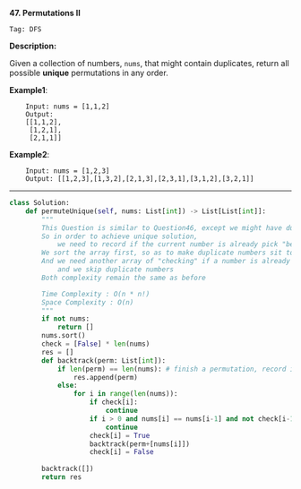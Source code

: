 **47. Permutations II**

```Tag: DFS```

**Description:**

Given a collection of numbers, ```nums```, that might contain duplicates, return all possible **unique** permutations in any order.

**Example1**:

        Input: nums = [1,1,2]
        Output:
        [[1,1,2],
         [1,2,1],
         [2,1,1]]

**Example2**:

        Input: nums = [1,2,3]
        Output: [[1,2,3],[1,3,2],[2,1,3],[2,3,1],[3,1,2],[3,2,1]]

-----------

```python
class Solution:
    def permuteUnique(self, nums: List[int]) -> List[List[int]]:
        """
        This Question is similar to Question46, except we might have duplicates in the "nums"
        So in order to achieve unique solution, 
            we need to record if the current number is already pick "before" in DFS.
        We sort the array first, so as to make duplicate numbers sit together with each other
        And we need another array of "checking" if a number is already picked, 
            and we skip duplicate numbers
        Both complexity remain the same as before

        Time Complexity : O(n * n!)
        Space Complexity : O(n)
        """
        if not nums:
            return []
        nums.sort()
        check = [False] * len(nums)
        res = []
        def backtrack(perm: List[int]):
            if len(perm) == len(nums): # finish a permutation, record it
                res.append(perm)
            else:
                for i in range(len(nums)):
                    if check[i]:
                        continue
                    if i > 0 and nums[i] == nums[i-1] and not check[i-1]:
                        continue
                    check[i] = True
                    backtrack(perm+[nums[i]])
                    check[i] = False
        
        backtrack([])
        return res
```
